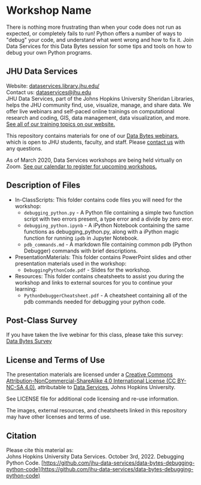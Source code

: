 # Workshop Name
There is nothing more frustrating than when your code does not run as expected, or completely fails to run! Python offers a number of ways to "debug" your code, and understand what went wrong and how to fix it. Join Data Services for this Data Bytes session for some tips and tools on how to debug your own Python programs.

## JHU Data Services   
Website: [dataservices.library.jhu.edu/](https://dataservices.library.jhu.edu/)   
Contact us: [dataservices@jhu.edu](mailto:dataservices@jhu.edu)   
JHU Data Services, part of the Johns Hopkins University Sheridan Libraries, helps the JHU community find, use, visualize, manage, and share data. We offer live webinars and self-paced online trainings on computational research and coding, GIS, data management, data visualization, and more. [See all of our training topics on our website.](https://dataservices.library.jhu.edu/training-workshops/)   

This repository contains materials for one of our [Data Bytes webinars](https://dataservices.library.jhu.edu/data-bytes/), which is open to JHU students, faculty, and staff. Please [contact us](mailto:dataservices@jhu.edu) with any questions.

As of March 2020, Data Services workshops are being held virtually on Zoom. [See our calendar to register for upcoming workshops.](https://dataservices.library.jhu.edu/training-workshops/calendar/)


## Description of Files
- In-ClassScripts: This folder contains code files you will need for the workshop:
    - `debugging_python.py` - A Python file containing a simple two function script with two errors present, a type error and a divide by zero eror.
    - `debugging_python.ipynb` - A iPython Notebook containing the same functions as debugging_python.py, along with a iPython magic function for running `ipdb` in Jupyter Notebook.
    - `pdb_commands.md` - A markdown file containing common pdb (Python Debugger) commands with brief descriptions.
- PresentationMaterials: This folder contains PowerPoint slides and other presentation materials used in the workshop:
    - `DebuggingPythonCode.pdf` - Slides for the workshop.
- Resources: This folder contains cheatsheets to assist you during the workshop and links to external sources for you to continue your learning:
    - `PythonDebuggerCheatsheet.pdf` - A cheatsheet containing all of the pdb commands needed for debugging your python code.

## Post-Class Survey
If you have taken the live webinar for this class, please take this survey: [Data Bytes Survey](https://bit.ly/data-bytes-survey)


## License and Terms of Use
The presentation materials are licensed under a [Creative Commons Attribution-NonCommercial-ShareAlike 4.0 International License (CC BY-NC-SA 4.0)](https://creativecommons.org/licenses/by-nc-sa/4.0/), attributable to [Data Services](https://dataservices.library.jhu.edu/), Johns Hopkins University. 

See LICENSE file for additional code licensing and re-use information.   

The images, external resources, and cheatsheets linked in this repository may have other licenses and terms of use.


## Citation
Please cite this material as:    
Johns Hopkins University Data Services. October 3rd, 2022. Debugging Python Code. [https://github.com/jhu-data-services/data-bytes-debugging-python-code](https://github.com/jhu-data-services/data-bytes-debugging-python-code)
